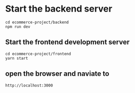 # Start the backend server
```
cd ecommerce-project/backend
npm run dev
```

## Start the frontend development server
```
cd ecommerce-project/frontend
yarn start
```

## open the browser and naviate to 
```
http://localhost:3000
```


